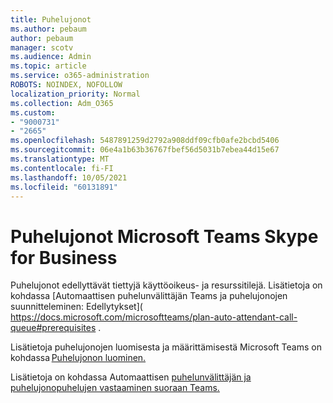 ```yaml
---
title: Puhelujonot
ms.author: pebaum
author: pebaum
manager: scotv
ms.audience: Admin
ms.topic: article
ms.service: o365-administration
ROBOTS: NOINDEX, NOFOLLOW
localization_priority: Normal
ms.collection: Adm_O365
ms.custom:
- "9000731"
- "2665"
ms.openlocfilehash: 5487891259d2792a908ddf09cfb0afe2bcbd5406
ms.sourcegitcommit: 06e4a1b63b36767fbef56d5031b7ebea44d15e67
ms.translationtype: MT
ms.contentlocale: fi-FI
ms.lasthandoff: 10/05/2021
ms.locfileid: "60131891"
---
```

# <a name="call-queues-in-microsoft-teams-and-skype-for-business"></a>Puhelujonot Microsoft Teams Skype for Business 

Puhelujonot edellyttävät tiettyjä käyttöoikeus- ja resurssitilejä. Lisätietoja on kohdassa [Automaattisen puhelunvälittäjän Teams ja puhelujonojen suunnitteleminen: Edellytykset]( https://docs.microsoft.com/microsoftteams/plan-auto-attendant-call-queue#prerequisites . 

Lisätietoja puhelujonojen luomisesta ja määrittämisestä Microsoft Teams on kohdassa [Puhelujonon luominen.](https://docs.microsoft.com/microsoftteams/create-a-phone-system-call-queue) 

Lisätietoja on kohdassa Automaattisen [puhelunvälittäjän ja puhelujonopuhelujen vastaaminen suoraan Teams.](https://docs.microsoft.com/microsoftteams/answer-auto-attendant-and-call-queue-calls) 